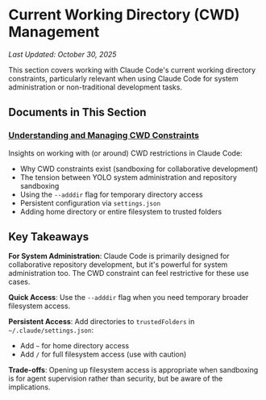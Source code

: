 # Current Working Directory (CWD) Management

*Last Updated: October 30, 2025*

This section covers working with Claude Code's current working directory constraints, particularly relevant when using Claude Code for system administration or non-traditional development tasks.

## Documents in This Section

### [Understanding and Managing CWD Constraints](./cwd.md)
Insights on working with (or around) CWD restrictions in Claude Code:
- Why CWD constraints exist (sandboxing for collaborative development)
- The tension between YOLO system administration and repository sandboxing
- Using the `--adddir` flag for temporary directory access
- Persistent configuration via `settings.json`
- Adding home directory or entire filesystem to trusted folders

## Key Takeaways

**For System Administration**: Claude Code is primarily designed for collaborative repository development, but it's powerful for system administration too. The CWD constraint can feel restrictive for these use cases.

**Quick Access**: Use the `--adddir` flag when you need temporary broader filesystem access.

**Persistent Access**: Add directories to `trustedFolders` in `~/.claude/settings.json`:
- Add `~` for home directory access
- Add `/` for full filesystem access (use with caution)

**Trade-offs**: Opening up filesystem access is appropriate when sandboxing is for agent supervision rather than security, but be aware of the implications.
